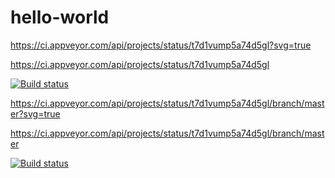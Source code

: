 # hello-world

https://ci.appveyor.com/api/projects/status/t7d1vump5a74d5gl?svg=true

https://ci.appveyor.com/api/projects/status/t7d1vump5a74d5gl

[![Build status](https://ci.appveyor.com/api/projects/status/t7d1vump5a74d5gl?svg=true)](https://ci.appveyor.com/project/gnebieqarnot/hello-world)

https://ci.appveyor.com/api/projects/status/t7d1vump5a74d5gl/branch/master?svg=true

https://ci.appveyor.com/api/projects/status/t7d1vump5a74d5gl/branch/master

[![Build status](https://ci.appveyor.com/api/projects/status/t7d1vump5a74d5gl/branch/master?svg=true)](https://ci.appveyor.com/project/gnebieqarnot/hello-world/branch/master)